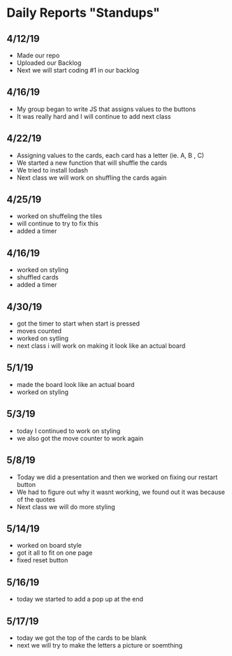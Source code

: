 # Daily Reports "Standups"

## 4/12/19
- Made our repo
- Uploaded our Backlog
- Next we will start coding #1 in our backlog

## 4/16/19
- My group began to write JS that assigns values to the buttons
- It was really hard and I will continue to add next class

## 4/22/19

- Assigning values to the cards, each card has a letter (ie. A, B , C)
- We started a new function that will shuffle the cards
- We tried to install lodash
- Next class we will work on shuffling the cards again

## 4/25/19
- worked on shuffeling the tiles 
- will continue to try to fix this 
- added a timer

## 4/16/19
- worked on styling
- shuffled cards 
- added a timer

## 4/30/19
- got the timer to start when start is pressed 
- moves counted 
- worked on sytling 
- next class i will work on making it look like an actual board

## 5/1/19
- made the board look like an actual board 
- worked on styling 

## 5/3/19
- today I continued to work on styling 
- we also got the move counter to work again

## 5/8/19
- Today we did a presentation and then we worked on fixing our restart button
- We had to figure out why it wasnt working, we found out it was because of the quotes
- Next class we will do more styling

## 5/14/19
- worked on board style
- got it all to fit on one page 
- fixed reset button

## 5/16/19
- today we started to add a pop up at the end 

## 5/17/19
- today we got the top of the cards to be blank 
- next we will try to make the letters a picture or soemthing

